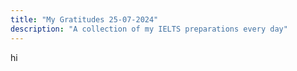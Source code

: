 ```yaml
---
title: "My Gratitudes 25-07-2024"
description: "A collection of my IELTS preparations every day"
---
```


hi